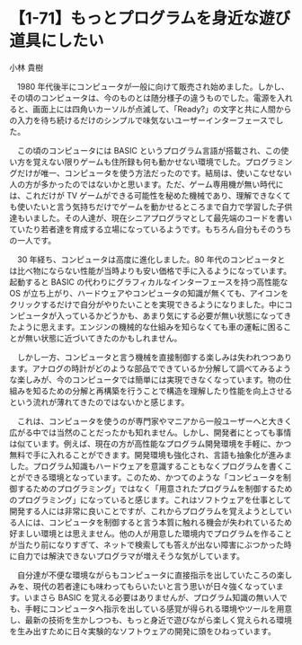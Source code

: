 # 【1-71】もっとプログラムを身近な遊び道具にしたい

<div class="author">小林 貴樹</div>

　1980 年代後半にコンピュータが一般に向けて販売され始めました。しかし、その頃のコンピュータは、今のものとは随分様子の違うものでした。電源を入れると、画面上には四角いカーソルが点滅して、「Ready?」の文字と共に人間からの入力を待ち続けるだけのシンプルで味気ないユーザーインターフェースでした。

　この頃のコンピュータには BASIC というプログラム言語が搭載され、この使い方を覚えない限りゲームも住所録も何も動かせない環境でした。プログラミングだけが唯一、コンピュータを使う方法だったのです。結局は、使いこなせない人の方が多かったのではないかと思います。ただ、ゲーム専用機が無い時代には、これだけが TV ゲームができる可能性を秘めた機械であり、理解できなくても使いたいと言う気持ちだけでゲームを動かせるところまで自力で学習した子供達もいました。その人達が、現在シニアプログラマとして最先端のコードを書いていたり若者達を育成する立場になっているようです。もちろん自分もそのうちの一人です。

　30 年経ち、コンピュータは高度に進化しました。80 年代のコンピュータとは比べ物にならない性能が当時よりも安い価格で手に入るようになっています。起動すると BASIC の代わりにグラフィカルなインターフェースを持つ高性能な OS が立ち上がり、ハードウェアやコンピュータの知識が無くても、アイコンをクリックするだけで自分がやりたいことを実現できるようになりました。中にコンピュータが入っているかどうかも、あまり気にする必要が無い状態になってきたように思えます。エンジンの機械的な仕組みを知らなくても車の運転に困ることが無い状態に近づいてきたのかもしれません。

　しかし一方、コンピュータと言う機械を直接制御する楽しみは失われつつあります。アナログの時計がどのような部品でできているか分解して調べてみるような楽しみが、今のコンピュータでは簡単には実現できなくなっています。物の仕組みを知るための分解と再構築を行うことで構造を理解したり性能を向上させるという流れが薄れてきたのではないかと感じます。

　これは、コンピュータを使うのが専門家やマニアから一般ユーザーへと大きく広がる中では当然のことだったかも知れません。しかし、開発者にとっても事情は似ています。例えば、現在の方が高性能なプログラム開発環境を手軽に、かつ無料で手に入れることができます。開発環境も強化され、言語も抽象化が進みました。プログラム知識もハードウェアを意識することもなくプログラムを書くことができる環境となっています。このため、かつてのような「コンピュータを制御するためのプログラミング」ではなく「用意されたプログラムを制御するためのプログラミング」になっていると感じます。これはソフトウェアを仕事として開発する人には非常に良いことですが、これからプログラムを覚えようとしている人には、コンピュータを制御すると言う本質に触れる機会が失われているため好ましい環境とは思えません。他の人が用意した環境内でプログラムを作ることが当たり前になりすぎて、ネットで検索しても答えが出ない障害にぶつかった時に自力では解決できないプログラマが増えそうな気がしています。

　自分達が不便な環境ながらもコンピュータに直接指示を出していたころの楽しみを、現代の若者達にも味わってもらいたいと言う思いが日々強くなっています。いまさら BASIC を覚える必要はありませんが、プログラム知識の無い人でも、手軽にコンピュータへ指示を出している感覚が得られる環境やツールを用意し、最新の技術を生かしつつも、もっと身近で遊びながら楽しく覚えられる環境を生み出すために日々実験的なソフトウェアの開発に頭をひねっています。
